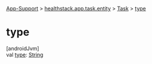 
[App-Support](../../../index.html) > [healthstack.app.task.entity](../index.html) > [Task](index.html) > [type](type.html)



# type



[androidJvm]\
val [type](type.html): [String](https://kotlinlang.org/api/latest/jvm/stdlib/kotlin/-string/index.html)




